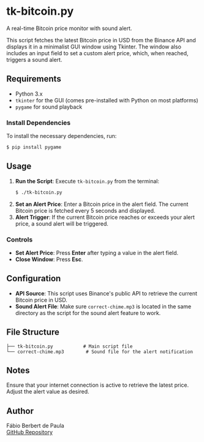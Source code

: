 # tk-bitcoin.py
A real-time Bitcoin price monitor with sound alert.

This script fetches the latest Bitcoin price in USD from the Binance API and displays it in a minimalist GUI window using Tkinter. The window also includes an input field to set a custom alert price, which, when reached, triggers a sound alert.

## Requirements
- Python 3.x
- `tkinter` for the GUI (comes pre-installed with Python on most platforms)
- `pygame` for sound playback

### Install Dependencies
To install the necessary dependencies, run:
```bash
$ pip install pygame
```

## Usage

1. **Run the Script**: Execute `tk-bitcoin.py` from the terminal:
    ```bash
    $ ./tk-bitcoin.py
    ```
2. **Set an Alert Price**: Enter a Bitcoin price in the alert field. The current Bitcoin price is fetched every 5 seconds and displayed.
3. **Alert Trigger**: If the current Bitcoin price reaches or exceeds your alert price, a sound alert will be triggered.

### Controls
- **Set Alert Price**: Press **Enter** after typing a value in the alert field.
- **Close Window**: Press **Esc**.

## Configuration
- **API Source**: This script uses Binance's public API to retrieve the current Bitcoin price in USD.
- **Sound Alert File**: Make sure `correct-chime.mp3` is located in the same directory as the script for the sound alert feature to work.

## File Structure
```text
├── tk-bitcoin.py           # Main script file
└── correct-chime.mp3        # Sound file for the alert notification
```

## Notes
Ensure that your internet connection is active to retrieve the latest price. Adjust the alert value as desired. 

## Author
Fábio Berbert de Paula  
[GitHub Repository](https://github.com/fberbert/tk-bitcoin)
